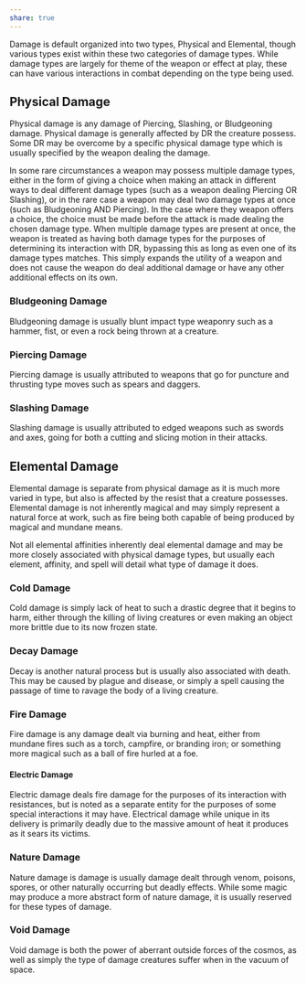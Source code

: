 ```yaml
---
share: true
---
```


Damage is default organized into two types, Physical and Elemental, though various types exist within these two categories of damage types. While damage types are largely for theme of the weapon or effect at play, these can have various interactions in combat depending on the type being used.
## Physical Damage

Physical damage is any damage of Piercing, Slashing, or Bludgeoning damage. Physical damage is generally affected by DR the creature possess. Some DR may be overcome by a specific physical damage type which is usually specified by the weapon dealing the damage. 

In some rare circumstances a weapon may possess multiple damage types, either in the form of giving a choice when making an attack in different ways to deal different damage types (such as a weapon dealing Piercing OR Slashing), or in the rare case a weapon may deal two damage types at once (such as Bludgeoning AND Piercing). In the case where they weapon offers a choice, the choice must be made before the attack is made dealing the chosen damage type. When multiple damage types are present at once, the weapon is treated as having both damage types for the purposes of determining its interaction with DR, bypassing this as long as even one of its damage types matches. This simply expands the utility of a weapon and does not cause the weapon do deal additional damage or have any other additional effects on its own.
### Bludgeoning Damage

Bludgeoning damage is usually blunt impact type weaponry such as a hammer, fist, or even a rock being thrown at a creature.
### Piercing Damage

Piercing damage is usually attributed to weapons that go for puncture and thrusting type moves such as spears and daggers.

### Slashing Damage

Slashing damage is usually attributed to edged weapons such as swords and axes, going for both a cutting and slicing motion in their attacks.
## Elemental Damage

Elemental damage is separate from physical damage as it is much more varied in type, but also is affected by the resist that a creature possesses. Elemental damage is not inherently magical and may simply represent a natural force at work, such as fire being both capable of being produced by magical and mundane means.

Not all elemental affinities inherently deal elemental damage and may be more closely associated with physical damage types, but usually each element, affinity, and spell will detail what type of damage it does.
### Cold Damage

Cold damage is simply lack of heat to such a drastic degree that it begins to harm, either through the killing of living creatures or even making an object more brittle due to its now frozen state.
### Decay Damage

Decay is another natural process but is usually also associated with death. This may be caused by plague and disease, or simply a spell causing the passage of time to ravage the body of a living creature.
### Fire Damage

Fire damage is any damage dealt via burning and heat, either from mundane fires such as a torch, campfire, or branding iron; or something more magical such as a ball of fire hurled at a foe.
#### Electric Damage

Electric damage deals fire damage for the purposes of its interaction with resistances, but is noted as a separate entity for the purposes of some special interactions it may have. Electrical damage while unique in its delivery is primarily deadly due to the massive amount of heat it produces as it sears its victims.
### Nature Damage

Nature damage is damage is usually damage dealt through venom, poisons, spores, or other naturally occurring but deadly effects. While some magic may produce a more abstract form of nature damage, it is usually reserved for these types of damage.
### Void Damage

Void damage is both the power of aberrant outside forces of the cosmos, as well as simply the type of damage creatures suffer when in the vacuum of space.